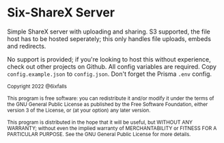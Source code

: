 # Six-ShareX Server
Simple ShareX server with uploading and sharing. S3 supported, the file host has to be hosted seperately; this only handles file uploads, embeds and redirects.

No support is provided; if you're looking to host this without experience, check out other projects on Github. All config variables are required. Copy `config.example.json` to `config.json`. Don't forget the Prisma `.env` config.

<sub>Copyright 2022 @6ixfalls</sub>

<sub>This program is free software: you can redistribute it and/or modify
it under the terms of the GNU General Public License as published by
the Free Software Foundation, either version 3 of the License, or
(at your option) any later version.</sub>

<sub>This program is distributed in the hope that it will be useful,
but WITHOUT ANY WARRANTY; without even the implied warranty of
MERCHANTABILITY or FITNESS FOR A PARTICULAR PURPOSE.  See the
GNU General Public License for more details.</sub>